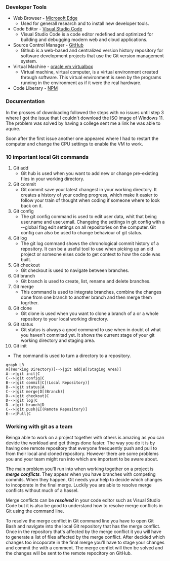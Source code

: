 ### **Developer Tools**

- Web Browser - [Microsoft Edge](https://www.microsoft.com/sv-se/edge?form=MA13FJ)
  - Used for generall research and to install new developer tools.
- Code Editor - [Visual Studio Code](https://code.visualstudio.com/)
  - Visual Studio Code is a code editor redefined and optimized for building and debugging modern web and cloud applications.
- Source Control Manager - [GitHub](https://github.com/)
  - Github is a web-based and centralized version history repository for software development projects that use the Git version management system.
- Virtual Machine - [oracle vm virtualbox](https://www.virtualbox.org/)
  - Virtual machine, virtual computer, is a virtual environment created through software. This virtual environment is seen by the programs running in the environment as if it were the real hardware.
- Code Liberary - [NPM](https://www.npmjs.com/)

### **Documentation**

In the prosses of downloading followed the steps with no issues until step 3 where I got the issue that I couldn't download the ISO image of Windows 11. The problem was solved by having a college sent me a link he was able to aquire.
<br/>

Soon after the first issue another one appeared where I had to restart the computer and change the CPU settings to enable the VM to work.

### **10 important local Git commands**

1. Git add
   - Git hub is used when you want to add new or change pre-existing files in your working directory.
2. Git commit
   - Git commit save your latest changest in your working directory. It creates a history of your coding progress, which make it easier to follow your train of thought when coding if someone where to look back on it.
3. Git config
   - The git config command is used to edit user data, whit that being user.name and user.email. Changeing the settings in git config with a --global flag edit settings on all repositories on the computer. Git config can also be used to change behaviour of git status.
4. Git log
   - The git log command shows the chronological commit history of a repository. It can be a useful tool to use when picking up an old project or someone elses code to get context to how the code was built.
5. Git checkout
   - Git checkout is used to navigate between branches.
6. Git branch
   - Git branch is used to create, list, rename and delete branches.
7. Git merge
   - This command is used to integrate branches, combine the changes done from one branch to another branch and then merge them togrther.
8. Git clone
   - Git clone is used when you want to clone a branch of a or a whole repository to your local working directory.
9. Git status
   - Git status is always a good command to use when in doubt of what you haven't commitad yet. It shows the current stage of your git working directory and staging area.
10. Git init

- The command is used to turn a directory to a repository.

```mermaid
graph LR
A[(Working Directory)]-->|git add|B[(Staging Area)]
A-->|git init|C
C-->|git config|C
B-->|git commit|C[(Local Repository)]
B-->|git status|A
C-->|git merge|D[(Branch)]
D-->|git checkout|C
D-->|git log|C
D-->|git branch|D
C-->|git push|E[(Remote Repository)]
E-->|Pull|C
```

### **Working with git as a team**

Beinga able to work on a project together with others is amazing as you can devide the workload and get things done faster. The way you do it is by having one remote repository that everyone freequently push and pull to from their local and cloned repository. However there are some problems you and your team might run into which are important to be aware about.
<br/>

The main problem you'll run into when working together on a project is **_merge conflicts_**. They appear when you have branches with competing commits. When they happen, Git needs your help to decide which changes to incoporate in the final merge. Luckily you are able to resolve merge conflicts without much of a hassel.
<br/>

Merge conflicts can be **_resolved_** in your code editor such as Visual Studio Code but it is also be good to understand how to resolve merge conflicts in Git using the command line.
<br/>

To resolve the merge conflict in Git command line you have to open Git Bash and navigate into the local Git repository that has the merge conflict. Once in the repository that's affected by the merge conflict it you will have to generate a list of files affected by the merge conflict. After decided which changes too incoporate in the final merge you'll have to stage your changes and commit the with a comment. The merge confict will then be solved and the changes will be sent to the remote repocitory on GitHub.
<br/>
